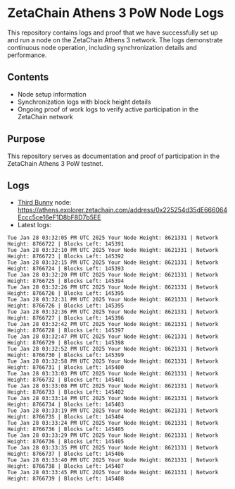 # ZetaChain Athens 3 PoW Node Logs
This repository contains logs and proof that we have successfully set up and run a node on the ZetaChain Athens 3 network. The logs demonstrate continuous node operation, including synchronization details and performance.

## Contents
- Node setup information
- Synchronization logs with block height details
- Ongoing proof of work logs to verify active participation in the ZetaChain network

## Purpose
This repository serves as documentation and proof of participation in the ZetaChain Athens 3 PoW testnet.

## Logs

- [Third Bunny](https://thirdbunny.xyz/) node: https://athens.explorer.zetachain.com/address/0x225254d35dE666064Eccc5ce16eF1D8bF8D7b5EE
- Latest logs:
```
Tue Jan 28 03:32:05 PM UTC 2025 Your Node Height: 8621331 | Network Height: 8766722 | Blocks Left: 145391
Tue Jan 28 03:32:10 PM UTC 2025 Your Node Height: 8621331 | Network Height: 8766723 | Blocks Left: 145392
Tue Jan 28 03:32:15 PM UTC 2025 Your Node Height: 8621331 | Network Height: 8766724 | Blocks Left: 145393
Tue Jan 28 03:32:20 PM UTC 2025 Your Node Height: 8621331 | Network Height: 8766725 | Blocks Left: 145394
Tue Jan 28 03:32:26 PM UTC 2025 Your Node Height: 8621331 | Network Height: 8766726 | Blocks Left: 145395
Tue Jan 28 03:32:31 PM UTC 2025 Your Node Height: 8621331 | Network Height: 8766726 | Blocks Left: 145395
Tue Jan 28 03:32:36 PM UTC 2025 Your Node Height: 8621331 | Network Height: 8766727 | Blocks Left: 145396
Tue Jan 28 03:32:42 PM UTC 2025 Your Node Height: 8621331 | Network Height: 8766728 | Blocks Left: 145397
Tue Jan 28 03:32:47 PM UTC 2025 Your Node Height: 8621331 | Network Height: 8766729 | Blocks Left: 145398
Tue Jan 28 03:32:52 PM UTC 2025 Your Node Height: 8621331 | Network Height: 8766730 | Blocks Left: 145399
Tue Jan 28 03:32:58 PM UTC 2025 Your Node Height: 8621331 | Network Height: 8766731 | Blocks Left: 145400
Tue Jan 28 03:33:03 PM UTC 2025 Your Node Height: 8621331 | Network Height: 8766732 | Blocks Left: 145401
Tue Jan 28 03:33:08 PM UTC 2025 Your Node Height: 8621331 | Network Height: 8766733 | Blocks Left: 145402
Tue Jan 28 03:33:14 PM UTC 2025 Your Node Height: 8621331 | Network Height: 8766734 | Blocks Left: 145403
Tue Jan 28 03:33:19 PM UTC 2025 Your Node Height: 8621331 | Network Height: 8766735 | Blocks Left: 145404
Tue Jan 28 03:33:24 PM UTC 2025 Your Node Height: 8621331 | Network Height: 8766736 | Blocks Left: 145405
Tue Jan 28 03:33:29 PM UTC 2025 Your Node Height: 8621331 | Network Height: 8766736 | Blocks Left: 145405
Tue Jan 28 03:33:35 PM UTC 2025 Your Node Height: 8621331 | Network Height: 8766737 | Blocks Left: 145406
Tue Jan 28 03:33:40 PM UTC 2025 Your Node Height: 8621331 | Network Height: 8766738 | Blocks Left: 145407
Tue Jan 28 03:33:45 PM UTC 2025 Your Node Height: 8621331 | Network Height: 8766739 | Blocks Left: 145408
```
